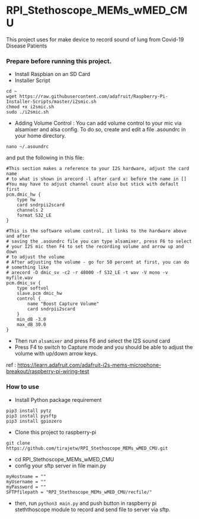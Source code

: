 # RPI_Stethoscope_MEMs_wMED_CMU
This project uses for make device to record sound of lung from Covid-19 Disease Patients

### Prepare before running this project.
- Install Raspbian on an SD Card
- Installer Script
```
cd ~
wget https://raw.githubusercontent.com/adafruit/Raspberry-Pi-Installer-Scripts/master/i2smic.sh
chmod +x i2smic.sh
sudo ./i2smic.sh
```
- Adding Volume Control : You can add volume control to your mic via alsamixer and alsa config. To do so, create and edit a file .asoundrc in your home directory.
```
nano ~/.asoundrc
```
and put the following in this file:
```
#This section makes a reference to your I2S hardware, adjust the card name
# to what is shown in arecord -l after card x: before the name in []
#You may have to adjust channel count also but stick with default first
pcm.dmic_hw {
	type hw
	card sndrpii2scard
	channels 2
	format S32_LE
}

#This is the software volume control, it links to the hardware above and after
# saving the .asoundrc file you can type alsamixer, press F6 to select
# your I2S mic then F4 to set the recording volume and arrow up and down
# to adjust the volume
# After adjusting the volume - go for 50 percent at first, you can do
# something like 
# arecord -D dmic_sv -c2 -r 48000 -f S32_LE -t wav -V mono -v myfile.wav
pcm.dmic_sv {
	type softvol
	slave.pcm dmic_hw
	control {
		name "Boost Capture Volume"
		card sndrpii2scard
	}
	min_dB -3.0
	max_dB 30.0
}
```
- Then run ```alsamixer``` and press F6 and select the I2S sound card
- Press F4 to switch to Capture mode and you should be able to adjust the volume with up/down arrow keys.

ref : https://learn.adafruit.com/adafruit-i2s-mems-microphone-breakout/raspberry-pi-wiring-test


### How to use
- Install Python package requirement
```
pip3 install pytz
pip3 install pysftp
pip3 install gpiozero
```
- Clone this project to raspberry-pi
```
git clone https://github.com/tirajetw/RPI_Stethoscope_MEMs_wMED_CMU.git
```
- cd RPI_Stethoscope_MEMs_wMED_CMU
- config your sftp server in file main.py
```
myHostname = ""
myUsername = ""
myPassword = ""
SFTPfilepath = "RPI_Stethoscope_MEMs_wMED_CMU/recfile/"
```
- then, run ```python3 main.py``` and push button in raspberry pi steththoscope module to record and send file to server via sftp.
